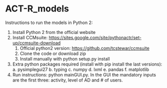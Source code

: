 # ACT-R_models

Instructions to run the models in Python 2:

1.	Install Python 2 from the official website
2.	Install CCMsuite: https://sites.google.com/site/pythonactr/set-up/ccmsuite-download
	1. Official python2 version: https://github.com/tcstewar/ccmsuite
 	2. Clone the code or download zip
 	3. Install manually with python setup.py install
3.	Extra python packages required (install with pip install the last versions):
  a.	pysimplegui27
  b.	typing
  c.	numpy
  d.	lxml
  e.	pandas
  f.	matplotlib
4.	Run instructions: python mainGUI.py. In the GUI the mandatory inputs are the first three: activity, level of AD and # of users. 
